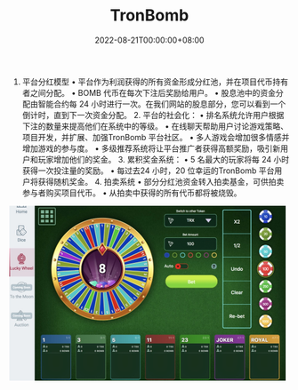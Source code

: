 ﻿---
title: "TronBomb"
description: "1.&nbsp; 平台红利模型&bull; 所有的乐趣"
date: 2022-08-21T00:00:00+08:00
lastmod: 2022-08-21T00:00:00+08:00
draft: false
authors: ["boogArno"]
featuredImage: "tronbomb.png"
tags: ["Gambling","TronBomb"]
categories: ["nfts"]
nfts: ["Gambling"]
blockchain: "TRON"
website: "https://dappradar.com/"
twitter: "https://twitter.com/TronixBom"
discord: ""
telegram: "https://t.me/tronbomb"
github: ""
youtube: ""
twitch: ""
facebook: "https://www.facebook.com/tronixbomb"
instagram: ""
reddit: ""
medium: ""
steam: ""
gitbook: ""
googleplay: ""
appstore: ""
status: "Live"
weight: 
lightgallery: true
toc: true
pinned: false
recommend: false
recommend1: false
---
1. 平台分红模型 • 平台作为利润获得的所有资金形成分红池，并在项目代币持有者之间分配。 • BOMB 代币在每次下注后奖励给用户。 • 股息池中的资金分配由智能合约每 24 小时进行一次。在我们网站的股息部分，您可以看到一个倒计时，直到下一次资金分配。 2. 平台的社会化： • 排名系统允许用户根据下注的数量来提高他们在系统中的等级。 • 在线聊天帮助用户讨论游戏策略、项目开发，并扩展、加强TronBomb 平台社区。 • 多人游戏会增加很多情感并增加游戏的参与度。 • 多级推荐系统将让平台推广者获得高额奖励，吸引新用户和玩家增加他们的奖金。 3. 累积奖金系统： • 5 名最大的玩家将每 24 小时获得一次投注量的奖励。 • 每过去24 小时，20 位幸运的TronBomb 平台用户将获得随机奖金。 4. 拍卖系统 • 部分分红池资金转入拍卖基金，可供拍卖参与者购买项目代币。 • 从拍卖中获得的所有代币都将被烧毁。



![tronbomb-dapp-gambling-tron-image2-500x315_5367c99f1ae442c1a40d5deb3e8cf058](tronbomb-dapp-gambling-tron-image2-500x315_5367c99f1ae442c1a40d5deb3e8cf058.png)